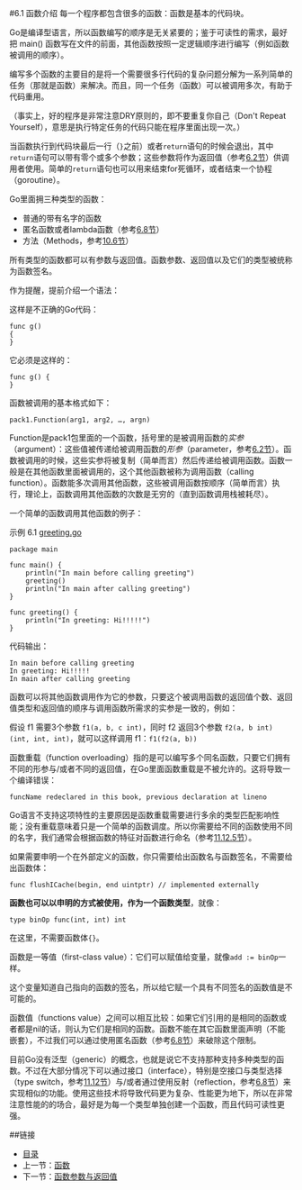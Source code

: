 #6.1 函数介绍
每一个程序都包含很多的函数：函数是基本的代码块。

Go是编译型语言，所以函数编写的顺序是无关紧要的；鉴于可读性的需求，最好把 main() 函数写在文件的前面，其他函数按照一定逻辑顺序进行编写（例如函数被调用的顺序）。

编写多个函数的主要目的是将一个需要很多行代码的复杂问题分解为一系列简单的任务（那就是函数）来解决。而且，同一个任务（函数）可以被调用多次，有助于代码重用。

（事实上，好的程序是非常注意DRY原则的，即不要重复你自己（Don't Repeat Yourself），意思是执行特定任务的代码只能在程序里面出现一次。）

当函数执行到代码块最后一行（`}`之前）或者`return`语句的时候会退出，其中`return`语句可以带有零个或多个参数；这些参数将作为返回值（参考[6.2节](06.2.md)）供调用者使用。简单的`return`语句也可以用来结束for死循环，或者结束一个协程（goroutine）。

Go里面拥三种类型的函数：  

- 普通的带有名字的函数
- 匿名函数或者lambda函数（参考[6.8节](06.8.md)）
- 方法（Methods，参考[10.6节](10.6.md)）

所有类型的函数都可以有参数与返回值。函数参数、返回值以及它们的类型被统称为函数签名。

作为提醒，提前介绍一个语法：

这样是不正确的Go代码：

    func g()
    {
    }
    
它必须是这样的：

    func g() {
    }
    
函数被调用的基本格式如下：

    pack1.Function(arg1, arg2, …, argn)
    
Function是pack1包里面的一个函数，括号里的是被调用函数的*实参*（argument）：这些值被传递给被调用函数的*形参*（parameter，参考[6.2节](06.2.md)）。函数被调用的时候，这些实参将被复制（简单而言）然后传递给被调用函数。函数一般是在其他函数里面被调用的，这个其他函数被称为调用函数（calling function）。函数能多次调用其他函数，这些被调用函数按顺序（简单而言）执行，理论上，函数调用其他函数的次数是无穷的（直到函数调用栈被耗尽）。

一个简单的函数调用其他函数的例子：

示例 6.1 [greeting.go](examples/chapter_6/greeting.go)

    package main
    
    func main() {
        println("In main before calling greeting")
        greeting()
        println("In main after calling greeting")
    }
    
    func greeting() {
        println("In greeting: Hi!!!!!")
    }
    
代码输出：

    In main before calling greeting
    In greeting: Hi!!!!!
    In main after calling greeting
    
函数可以将其他函数调用作为它的参数，只要这个被调用函数的返回值个数、返回值类型和返回值的顺序与调用函数所需求的实参是一致的，例如：

假设 f1 需要3个参数 `f1(a, b, c int)`，同时 f2 返回3个参数 `f2(a, b int) (int, int, int)`，就可以这样调用 f1：`f1(f2(a, b))`

函数重载（function overloading）指的是可以编写多个同名函数，只要它们拥有不同的形参与/或者不同的返回值，在Go里面函数重载是不被允许的。这将导致一个编译错误：

    funcName redeclared in this book, previous declaration at lineno
    
Go语言不支持这项特性的主要原因是函数重载需要进行多余的类型匹配影响性能；没有重载意味着只是一个简单的函数调度。所以你需要给不同的函数使用不同的名字，我们通常会根据函数的特征对函数进行命名（参考[11.12.5节](11.12.md)）。

如果需要申明一个在外部定义的函数，你只需要给出函数名与函数签名，不需要给出函数体：

    func flushICache(begin, end uintptr) // implemented externally
    
**函数也可以以申明的方式被使用，作为一个函数类型**，就像：

    type binOp func(int, int) int
    
在这里，不需要函数体`{}`。

函数是一等值（first-class value）：它们可以赋值给变量，就像`add := binOp`一样。

这个变量知道自己指向的函数的签名，所以给它赋一个具有不同签名的函数值是不可能的。

函数值（functions value）之间可以相互比较：如果它们引用的是相同的函数或者都是nil的话，则认为它们是相同的函数。函数不能在其它函数里面声明（不能嵌套），不过我们可以通过使用匿名函数（参考[6.8节](06.8.md)）来破除这个限制。

目前Go没有泛型（generic）的概念，也就是说它不支持那种支持多种类型的函数。不过在大部分情况下可以通过接口（interface），特别是空接口与类型选择（type switch，参考[11.12节](11.12.md)）与/或者通过使用反射（reflection，参考[6.8节](06.8.md)）来实现相似的功能。使用这些技术将导致代码更为复杂、性能更为地下，所以在非常注意性能的的场合，最好是为每一个类型单独创建一个函数，而且代码可读性更强。

##链接
- [目录](directory.md)
- 上一节：[函数](06.0.md)
- 下一节：[函数参数与返回值](06.2.md)